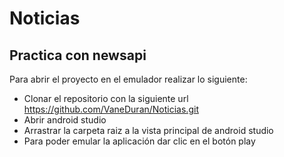 # Noticias
## Practica con newsapi
Para abrir el proyecto en el emulador realizar lo siguiente:
- Clonar el repositorio con la siguiente url https://github.com/VaneDuran/Noticias.git
- Abrir android studio
- Arrastrar la carpeta raiz a la vista principal de android studio 
- Para poder emular la aplicación dar clic en el botón play 
